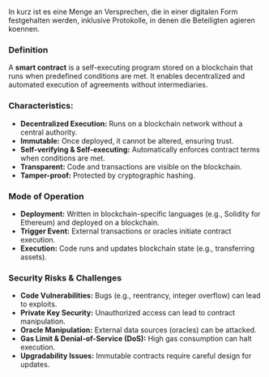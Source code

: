  In kurz ist es eine Menge an Versprechen, die in einer digitalen Form festgehalten werden, inklusive Protokolle, in denen die Beteiligten agieren koennen.

### Definition
A **smart contract** is a self-executing program stored on a blockchain that runs when predefined conditions are met. It enables decentralized and automated execution of agreements without intermediaries.

### Characteristics:
- **Decentralized Execution:** Runs on a blockchain network without a central authority.
- **Immutable:** Once deployed, it cannot be altered, ensuring trust.
- **Self-verifying & Self-executing:** Automatically enforces contract terms when conditions are met.
- **Transparent:** Code and transactions are visible on the blockchain.
- **Tamper-proof:** Protected by cryptographic hashing.

### Mode of Operation
- **Deployment:** Written in blockchain-specific languages (e.g., Solidity for Ethereum) and deployed on a blockchain.
- **Trigger Event:** External transactions or oracles initiate contract execution.
- **Execution:** Code runs and updates blockchain state (e.g., transferring assets).

### Security Risks & Challenges
- **Code Vulnerabilities:** Bugs (e.g., reentrancy, integer overflow) can lead to exploits.
- **Private Key Security:** Unauthorized access can lead to contract manipulation.
- **Oracle Manipulation:** External data sources (oracles) can be attacked.
- **Gas Limit & Denial-of-Service (DoS):** High gas consumption can halt execution.
- **Upgradability Issues:** Immutable contracts require careful design for updates.
